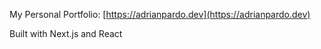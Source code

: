My Personal Portfolio: [https://adrianpardo.dev](https://adrianpardo.dev)

Built with Next.js and React


